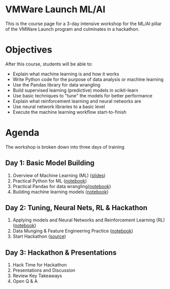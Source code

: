 # VMWare Launch ML/AI
This is the course page for a 3-day intensive workshop for the ML/AI pillar of the VMWare Launch program and culminates in a hackathon.

# Objectives
After this course, students will be able to:

- Explain what machine learning is and how it works
- Write Python code for the purpose of data analysis or machine learning
- Use the Pandas library for data wrangling 
- Build supervised learning (predictive) models in scikit-learn
- Use basic techniques to "tune" the models for better performance
- Explain what reinforcement learning and neural networks are
- Use neural network libraries to a basic level
- Execute the machine learning workflow start-to-finish

# Agenda
The workshop is broken down into three days of training

## Day 1: Basic Model Building
1. Overview of Machine Learning (ML) ([slides](https://github.com/suneel0101/ml-ai-vmware-launch/blob/master/Day%201/DI_Overview_of_ML.key))
2. Practical Python for ML ([notebook](https://github.com/suneel0101/ml-ai-vmware-launch/blob/master/Day%201/Practical%20Python%20for%20ML.ipynb))
3. Practical Pandas for data wrangling([notebook](https://github.com/suneel0101/ml-ai-vmware-launch/blob/master/Day%201/Practical%20Pandas%20for%20Data%20Wrangling.ipynb))
4. Building machine learning models ([notebook](https://github.com/suneel0101/ml-ai-vmware-launch/blob/master/Day%201/Building%20Models.ipynb))

## Day 2: Tuning, Neural Nets, RL & Hackathon
1. Applying models and Neural Networks and Reinforcement Learning (RL) ([notebook](https://github.com/suneel0101/ml-ai-vmware-launch/blob/master/Day%202/ML%20Practice%2C%20Neural%20Nets%2C%20and%20RL.ipynb))
2. Data Munging & Feature Engineering Practice ([notebook](https://github.com/suneel0101/ml-ai-vmware-launch/blob/master/Day%202/Data%20Munging%20Practice.ipynb))
3. Start Hackathon ([source](https://www.kaggle.com/c/20-newsgroups))


## Day 3: Hackathon & Presentations
1. Hack Time for Hackathon
2. Presentations and Discussion
3. Review Key Takeaways
4. Open Q & A
